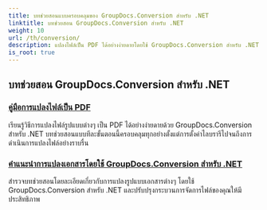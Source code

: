 ```yaml
---
title: บทช่วยสอนแบบครอบคลุมของ GroupDocs.Conversion สำหรับ .NET
linktitle: บทช่วยสอน GroupDocs.Conversion สำหรับ .NET
weight: 10
url: /th/conversion/
description: แปลงไฟล์เป็น PDF ได้อย่างง่ายดายโดยใช้ GroupDocs.Conversion สำหรับ .NET ปรับปรุงการจัดการเอกสารด้วยตัวเลือกที่ปรับแต่งได้
is_root: true
---
```

## บทช่วยสอน GroupDocs.Conversion สำหรับ .NET
### [คู่มือการแปลงไฟล์เป็น PDF](./guide-to-file-conversion-to-pdf/)
เรียนรู้วิธีการแปลงไฟล์รูปแบบต่างๆ เป็น PDF ได้อย่างง่ายดายด้วย GroupDocs.Conversion สำหรับ .NET บทช่วยสอนแบบทีละขั้นตอนนี้ครอบคลุมทุกอย่างตั้งแต่การตั้งค่าไลบรารีไปจนถึงการดำเนินการแปลงไฟล์อย่างราบรื่น
### [คำแนะนำการแปลงเอกสารโดยใช้ GroupDocs.Conversion สำหรับ .NET](./guide-to-document-conversion/)
สำรวจบทช่วยสอนโดยละเอียดเกี่ยวกับการแปลงรูปแบบเอกสารต่างๆ โดยใช้ GroupDocs.Conversion สำหรับ .NET และปรับปรุงกระบวนการจัดการไฟล์ของคุณให้มีประสิทธิภาพ